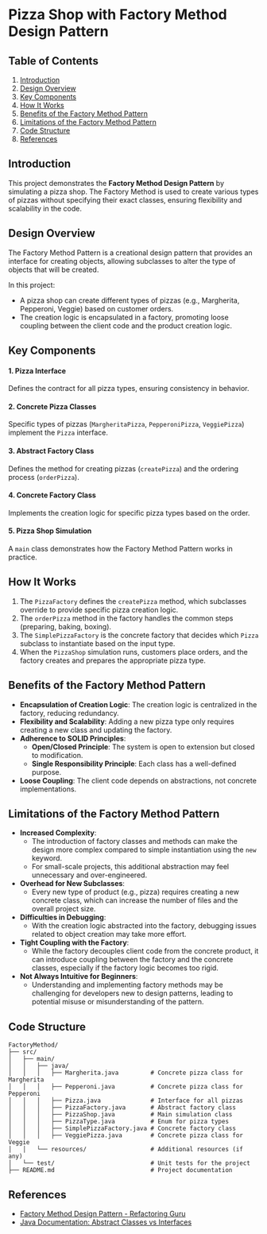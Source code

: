 # Pizza Shop with Factory Method Design Pattern

## Table of Contents
1. [Introduction](#introduction)
2. [Design Overview](#design-overview)
3. [Key Components](#key-components)
4. [How It Works](#how-it-works)
5. [Benefits of the Factory Method Pattern](#benefits-of-the-factory-method-pattern)
6. [Limitations of the Factory Method Pattern](#limitations-of-the-factory-method-pattern)
7. [Code Structure](#code-structure)
8. [References](#references)


## Introduction
This project demonstrates the **Factory Method Design Pattern** by simulating a pizza shop. The Factory Method is used to create various types of pizzas without specifying their exact classes, ensuring flexibility and scalability in the code.


## Design Overview
The Factory Method Pattern is a creational design pattern that provides an interface for creating objects, allowing subclasses to alter the type of objects that will be created.

In this project:
- A pizza shop can create different types of pizzas (e.g., Margherita, Pepperoni, Veggie) based on customer orders.
- The creation logic is encapsulated in a factory, promoting loose coupling between the client code and the product creation logic.


## Key Components
#### 1. **Pizza Interface**
Defines the contract for all pizza types, ensuring consistency in behavior.

#### 2. **Concrete Pizza Classes**
Specific types of pizzas (`MargheritaPizza`, `PepperoniPizza`, `VeggiePizza`) implement the `Pizza` interface.

#### 3. **Abstract Factory Class**
Defines the method for creating pizzas (`createPizza`) and the ordering process (`orderPizza`).

#### 4. **Concrete Factory Class**
Implements the creation logic for specific pizza types based on the order.

#### 5. **Pizza Shop Simulation**
A `main` class demonstrates how the Factory Method Pattern works in practice.


## How It Works
1. The `PizzaFactory` defines the `createPizza` method, which subclasses override to provide specific pizza creation logic.
2. The `orderPizza` method in the factory handles the common steps (preparing, baking, boxing).
3. The `SimplePizzaFactory` is the concrete factory that decides which `Pizza` subclass to instantiate based on the input type.
4. When the `PizzaShop` simulation runs, customers place orders, and the factory creates and prepares the appropriate pizza type.


## Benefits of the Factory Method Pattern
- **Encapsulation of Creation Logic**: The creation logic is centralized in the factory, reducing redundancy.
- **Flexibility and Scalability**: Adding a new pizza type only requires creating a new class and updating the factory.
- **Adherence to SOLID Principles**:
    - **Open/Closed Principle**: The system is open to extension but closed to modification.
    - **Single Responsibility Principle**: Each class has a well-defined purpose.
- **Loose Coupling**: The client code depends on abstractions, not concrete implementations.


## Limitations of the Factory Method Pattern
- **Increased Complexity**:
    - The introduction of factory classes and methods can make the design more complex compared to simple instantiation using the `new` keyword.
    - For small-scale projects, this additional abstraction may feel unnecessary and over-engineered.
- **Overhead for New Subclasses**:
    - Every new type of product (e.g., pizza) requires creating a new concrete class, which can increase the number of files and the overall project size.
- **Difficulties in Debugging**:
    - With the creation logic abstracted into the factory, debugging issues related to object creation may take more effort.
- **Tight Coupling with the Factory**:
    - While the factory decouples client code from the concrete product, it can introduce coupling between the factory and the concrete classes, especially if the factory logic becomes too rigid.
- **Not Always Intuitive for Beginners**:
    - Understanding and implementing factory methods may be challenging for developers new to design patterns, leading to potential misuse or misunderstanding of the pattern.


## Code Structure
```editorconfig
FactoryMethod/
├── src/
│   ├── main/
│   │   ├── java/
│   │   │   ├── Margherita.java         # Concrete pizza class for Margherita
│   │   │   ├── Pepperoni.java          # Concrete pizza class for Pepperoni
│   │   │   ├── Pizza.java              # Interface for all pizzas
│   │   │   ├── PizzaFactory.java       # Abstract factory class
│   │   │   ├── PizzaShop.java          # Main simulation class
│   │   │   ├── PizzaType.java          # Enum for pizza types
│   │   │   ├── SimplePizzaFactory.java # Concrete factory class
│   │   │   ├── VeggiePizza.java        # Concrete pizza class for Veggie
│   │   └── resources/                  # Additional resources (if any)
│   └── test/                           # Unit tests for the project
├── README.md                           # Project documentation
```


## References
- [Factory Method Design Pattern - Refactoring Guru](https://refactoring.guru/design-patterns/factory-method)
- [Java Documentation: Abstract Classes vs Interfaces](https://docs.oracle.com/javase/tutorial/java/IandI/abstract.html)
